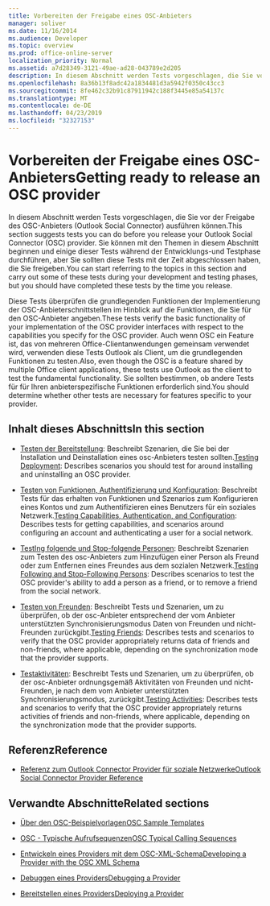```yaml
---
title: Vorbereiten der Freigabe eines OSC-Anbieters
manager: soliver
ms.date: 11/16/2014
ms.audience: Developer
ms.topic: overview
ms.prod: office-online-server
localization_priority: Normal
ms.assetid: a7d28349-3121-49ae-ad28-043789e2d205
description: In diesem Abschnitt werden Tests vorgeschlagen, die Sie vor der Freigabe des OSC-Anbieters (Outlook Social Connector) ausführen können.
ms.openlocfilehash: 8a36b13f8adc42a1834481d3a5942f0350c43cc3
ms.sourcegitcommit: 8fe462c32b91c87911942c188f3445e85a54137c
ms.translationtype: MT
ms.contentlocale: de-DE
ms.lasthandoff: 04/23/2019
ms.locfileid: "32327153"
---
```

# <a name="getting-ready-to-release-an-osc-provider"></a><span data-ttu-id="a5fdd-103">Vorbereiten der Freigabe eines OSC-Anbieters</span><span class="sxs-lookup"><span data-stu-id="a5fdd-103">Getting ready to release an OSC provider</span></span>

<span data-ttu-id="a5fdd-104">In diesem Abschnitt werden Tests vorgeschlagen, die Sie vor der Freigabe des OSC-Anbieters (Outlook Social Connector) ausführen können.</span><span class="sxs-lookup"><span data-stu-id="a5fdd-104">This section suggests tests you can do before you release your Outlook Social Connector (OSC) provider.</span></span> <span data-ttu-id="a5fdd-105">Sie können mit den Themen in diesem Abschnitt beginnen und einige dieser Tests während der Entwicklungs-und Testphase durchführen, aber Sie sollten diese Tests mit der Zeit abgeschlossen haben, die Sie freigeben.</span><span class="sxs-lookup"><span data-stu-id="a5fdd-105">You can start referring to the topics in this section and carry out some of these tests during your development and testing phases, but you should have completed these tests by the time you release.</span></span> 

<span data-ttu-id="a5fdd-106">Diese Tests überprüfen die grundlegenden Funktionen der Implementierung der OSC-Anbieterschnittstellen im Hinblick auf die Funktionen, die Sie für den OSC-Anbieter angeben.</span><span class="sxs-lookup"><span data-stu-id="a5fdd-106">These tests verify the basic functionality of your implementation of the OSC provider interfaces with respect to the capabilities you specify for the OSC provider.</span></span> <span data-ttu-id="a5fdd-107">Auch wenn OSC ein Feature ist, das von mehreren Office-Clientanwendungen gemeinsam verwendet wird, verwenden diese Tests Outlook als Client, um die grundlegenden Funktionen zu testen.</span><span class="sxs-lookup"><span data-stu-id="a5fdd-107">Also, even though the OSC is a feature shared by multiple Office client applications, these tests use Outlook as the client to test the fundamental functionality.</span></span> <span data-ttu-id="a5fdd-108">Sie sollten bestimmen, ob andere Tests für für Ihren anbieterspezifische Funktionen erforderlich sind.</span><span class="sxs-lookup"><span data-stu-id="a5fdd-108">You should determine whether other tests are necessary for features specific to your provider.</span></span>
  
## <a name="in-this-section"></a><span data-ttu-id="a5fdd-109">Inhalt dieses Abschnitts</span><span class="sxs-lookup"><span data-stu-id="a5fdd-109">In this section</span></span>

- <span data-ttu-id="a5fdd-110">[Testen der Bereitstellung](testing-deployment.md): Beschreibt Szenarien, die Sie bei der Installation und Deinstallation eines osc-Anbieters testen sollten.</span><span class="sxs-lookup"><span data-stu-id="a5fdd-110">[Testing Deployment](testing-deployment.md): Describes scenarios you should test for around installing and uninstalling an OSC provider.</span></span>
    
- <span data-ttu-id="a5fdd-111">[Testen von Funktionen, Authentifizierung und Konfiguration](testing-capabilities-authentication-and-configuration.md): Beschreibt Tests für das erhalten von Funktionen und Szenarios zum Konfigurieren eines Kontos und zum Authentifizieren eines Benutzers für ein soziales Netzwerk.</span><span class="sxs-lookup"><span data-stu-id="a5fdd-111">[Testing Capabilities, Authentication, and Configuration](testing-capabilities-authentication-and-configuration.md): Describes tests for getting capabilities, and scenarios around configuring an account and authenticating a user for a social network.</span></span>
    
- <span data-ttu-id="a5fdd-112">[TestIng folgende und Stop-folgende Personen](testing-following-and-stop-following-persons.md): Beschreibt Szenarien zum Testen des osc-Anbieters zum Hinzufügen einer Person als Freund oder zum Entfernen eines Freundes aus dem sozialen Netzwerk.</span><span class="sxs-lookup"><span data-stu-id="a5fdd-112">[Testing Following and Stop-Following Persons](testing-following-and-stop-following-persons.md): Describes scenarios to test the OSC provider's ability to add a person as a friend, or to remove a friend from the social network.</span></span> 
    
- <span data-ttu-id="a5fdd-113">[Testen von Freunden](testing-friends.md): Beschreibt Tests und Szenarien, um zu überprüfen, ob der osc-Anbieter entsprechend der vom Anbieter unterstützten Synchronisierungsmodus Daten von Freunden und nicht-Freunden zurückgibt.</span><span class="sxs-lookup"><span data-stu-id="a5fdd-113">[Testing Friends](testing-friends.md): Describes tests and scenarios to verify that the OSC provider appropriately returns data of friends and non-friends, where applicable, depending on the synchronization mode that the provider supports.</span></span>
    
- <span data-ttu-id="a5fdd-114">[Testaktivitäten](testing-activities.md): Beschreibt Tests und Szenarien, um zu überprüfen, ob der osc-Anbieter ordnungsgemäß Aktivitäten von Freunden und nicht-Freunden, je nach dem vom Anbieter unterstützten Synchronisierungsmodus, zurückgibt.</span><span class="sxs-lookup"><span data-stu-id="a5fdd-114">[Testing Activities](testing-activities.md): Describes tests and scenarios to verify that the OSC provider appropriately returns activities of friends and non-friends, where applicable, depending on the synchronization mode that the provider supports.</span></span>
    
## <a name="reference"></a><span data-ttu-id="a5fdd-115">Referenz</span><span class="sxs-lookup"><span data-stu-id="a5fdd-115">Reference</span></span>

- [<span data-ttu-id="a5fdd-116">Referenz zum Outlook Connector Provider für soziale Netzwerke</span><span class="sxs-lookup"><span data-stu-id="a5fdd-116">Outlook Social Connector Provider Reference</span></span>](outlook-social-connector-provider-reference-0.md)
  
## <a name="related-sections"></a><span data-ttu-id="a5fdd-117">Verwandte Abschnitte</span><span class="sxs-lookup"><span data-stu-id="a5fdd-117">Related sections</span></span>

- [<span data-ttu-id="a5fdd-118">Über den OSC-Beispielvorlagen</span><span class="sxs-lookup"><span data-stu-id="a5fdd-118">OSC Sample Templates</span></span>](osc-sample-templates.md)
  
- [<span data-ttu-id="a5fdd-119">OSC - Typische Aufrufsequenzen</span><span class="sxs-lookup"><span data-stu-id="a5fdd-119">OSC Typical Calling Sequences</span></span>](osc-typical-calling-sequences.md)
  
- [<span data-ttu-id="a5fdd-120">Entwickeln eines Providers mit dem OSC-XML-Schema</span><span class="sxs-lookup"><span data-stu-id="a5fdd-120">Developing a Provider with the OSC XML Schema</span></span>](developing-a-provider-with-the-osc-xml-schema.md)
  
- [<span data-ttu-id="a5fdd-121">Debuggen eines Providers</span><span class="sxs-lookup"><span data-stu-id="a5fdd-121">Debugging a Provider</span></span>](debugging-a-provider.md)
  
- [<span data-ttu-id="a5fdd-122">Bereitstellen eines Providers</span><span class="sxs-lookup"><span data-stu-id="a5fdd-122">Deploying a Provider</span></span>](deploying-a-provider.md)
  

